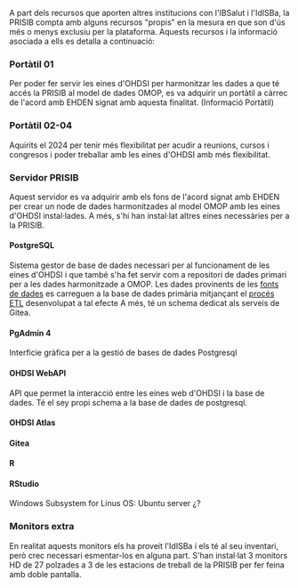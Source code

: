 A part dels recursos que aporten altres institucions con l'IBSalut i l'IdISBa, la PRISIB compta amb alguns recursos "propis" en la mesura en que son d'ús més o menys exclusiu per la plataforma. 
Aquests recursos i la informació asociada a ells es detalla a continuació:

### Portàtil 01
Per poder fer servir les eines d'OHDSI per harmonitzar les dades a que té accés la PRISIB al model de dades OMOP, es va adquirir un portàtil a càrrec de l'acord amb EHDEN signat amb aquesta finalitat.
(Informació Portàtil)

### Portàtil 02-04
Aquirits el 2024 per tenir més flexibilitat per acudir a reunions, cursos i congresos i poder treballar amb les eines d'OHDSI amb més flexibilitat.

### Servidor PRISIB
Aquest servidor es va adquirir amb els fons de l'acord signat amb EHDEN per crear un node de dades harmonitzades al model OMOP amb les eines d'OHDSI instal·lades. 
A més, s'hi han instal·lat altres eines necessàries per a la PRISIB.

#### PostgreSQL
Sistema gestor de base de dades necessari per al funcionament de les eines d'OHDSI i que també s'ha fet servir com a repositori de dades primari per a les dades harmonitzade a OMOP. 
Les dades provinents de les [fonts de dades](./Fonts-de-dades.md) es carreguen a la base de dades primària mitjançant el [procés ETL](./PRISIBOMOPETL.md) desenvolupat a tal efecte
A més, té un schema dedicat als serveis de Gitea.

#### PgAdmin 4
Interficie gràfica per a la gestió de bases de dades Postgresql

#### OHDSI WebAPI
API que permet la interacció entre les eines web d'OHDSI i la base de dades. Té el sey propi schema a la base de dades de postgresql.

#### OHDSI Atlas

#### Gitea

#### R

#### RStudio
Windows Subsystem for Linus
OS: Ubuntu server ¿?


### Monitors extra
En realitat aquests monitors els ha proveit l'IdISBa i els té al seu inventari, però crec necessari esmentar-los en alguna part. 
S'han instal·lat 3 monitors HD de 27 polzades a 3 de les estacions de treball de la PRISIB per fer feina amb doble pantalla. 
